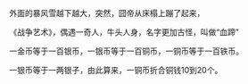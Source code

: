 

外面的暴风雪越下越大，突然，囧帝从床榻上蹦了起来，

《战争艺术》，偶遇一奇人，牛头人身，名字更加古怪，叫做“血蹄”

一金币等于一百银币，一银币等于一百铜币，一铜币等于一百铁币。

一银币等于一两银子，由此算来，一铜币折合铜钱10到20个。